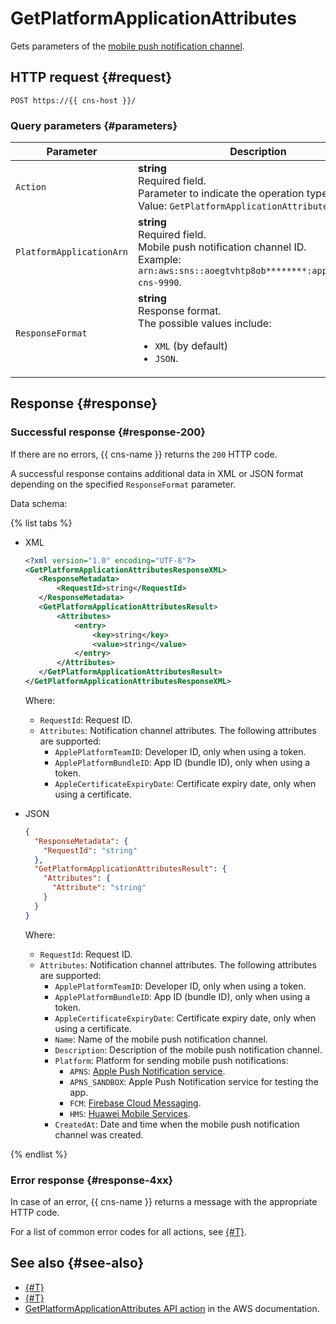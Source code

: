 # GetPlatformApplicationAttributes

Gets parameters of the [mobile push notification channel](../concepts/index.md#mobile-channel).

## HTTP request {#request}

```http
POST https://{{ cns-host }}/
```

### Query parameters {#parameters}

| Parameter | Description |
--- | ---
| `Action` | **string**<br/>Required field.<br/>Parameter to indicate the operation type.<br/>Value: `GetPlatformApplicationAttributes`. |
| `PlatformApplicationArn` | **string**<br/>Required field.<br/>Mobile push notification channel ID.<br/>Example: `arn:aws:sns::aoegtvhtp8ob********:app/GCM/test-cns-9990`. |
| `ResponseFormat` | **string**<br/>Response format.<br/>The possible values include:<ul><li>`XML` (by default)</li><li>`JSON`.</li></ul> |

## Response {#response}

### Successful response {#response-200}

If there are no errors, {{ cns-name }} returns the `200` HTTP code.

A successful response contains additional data in XML or JSON format depending on the specified `ResponseFormat` parameter.

Data schema:

{% list tabs %}

- XML

   ```xml
   <?xml version="1.0" encoding="UTF-8"?>
   <GetPlatformApplicationAttributesResponseXML>
   	  <ResponseMetadata>
   		  <RequestId>string</RequestId>
   	  </ResponseMetadata>
   	  <GetPlatformApplicationAttributesResult>
   		  <Attributes>
   			  <entry>
   				  <key>string</key>
   				  <value>string</value>
   			  </entry>
   		  </Attributes>
   	  </GetPlatformApplicationAttributesResult>
   </GetPlatformApplicationAttributesResponseXML>
   ```

   Where:
   * `RequestId`: Request ID.
   * `Attributes`: Notification channel attributes. The following attributes are supported:
      * `ApplePlatformTeamID`: Developer ID, only when using a token.
      * `ApplePlatformBundleID`: App ID (bundle ID), only when using a token.
      * `AppleCertificateExpiryDate`: Certificate expiry date, only when using a certificate.

- JSON

   ```json
   {
     "ResponseMetadata": {
       "RequestId": "string"
     },
     "GetPlatformApplicationAttributesResult": {
       "Attributes": {
         "Attribute": "string"
       }
     }
   }
   ```

   Where:
   * `RequestId`: Request ID.
   * `Attributes`: Notification channel attributes. The following attributes are supported:
      * `ApplePlatformTeamID`: Developer ID, only when using a token.
      * `ApplePlatformBundleID`: App ID (bundle ID), only when using a token.
      * `AppleCertificateExpiryDate`: Certificate expiry date, only when using a certificate.
      * `Name`: Name of the mobile push notification channel.
      * `Description`: Description of the mobile push notification channel.
      * `Platform`: Platform for sending mobile push notifications:
         * `APNS`: [Apple Push Notification service](https://developer.apple.com/notifications/).
         * `APNS_SANDBOX`: Apple Push Notification service for testing the app.
         * `FCM`: [Firebase Cloud Messaging](https://firebase.google.com/).
         * `HMS`: [Huawei Mobile Services](https://developer.huawei.com/consumer/).
      * `CreatedAt`: Date and time when the mobile push notification channel was created.

{% endlist %}

### Error response {#response-4xx}

In case of an error, {{ cns-name }} returns a message with the appropriate HTTP code.

For a list of common error codes for all actions, see [{#T}](common-errors.md).

## See also {#see-also}

* [{#T}](index.md)
* [{#T}](send-request.md)
* [GetPlatformApplicationAttributes API action](https://docs.aws.amazon.com/sns/latest/api/API_GetPlatformApplicationAttributes.html) in the AWS documentation.
